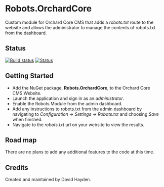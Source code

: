 # Robots.OrchardCore

Custom module for Orchard Core CMS that adds a *robots.txt* route to the website and allows the administrator to manage the contents of robots.txt from the dashboard.

## Status

[![Build status](https://ci.appveyor.com/api/projects/status/gjm85m207r1s11k1?svg=true)](https://ci.appveyor.com/project/davidhayden/robots-orchardcore) [![Status](https://img.shields.io/myget/davidhayden-ci/v/Robots.OrchardCore.svg)](https://www.myget.org/feed/davidhayden-ci/package/nuget/Robots.OrchardCore)

## Getting Started
* Add the NuGet package, **Robots.OrchardCore**, to the Orchard Core CMS Website.
* Launch the application and sign in as an *administrator*.
* Enable the Robots Module from the admin dashboard.
* Add any instructions to robots.txt from the admin dashboard by navigating to *Configuration* -> *Settings* -> *Robots.txt* and choosing *Save* when finished.
* Navigate to the *robots.txt* url on your website to view the results.

## Road map

There are no plans to add any additional features to the code at this time.

## Credits
Created and maintained by David Hayden.